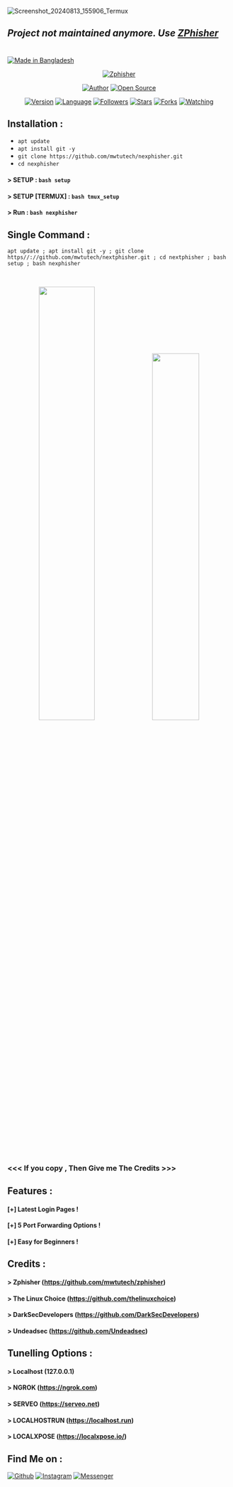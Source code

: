 ![Screenshot_20240813_155906_Termux](https://github.com/user-attachments/assets/babd7746-1db9-45f3-a217-346e9fad9944)


## ***Project not maintained anymore. Use [ZPhisher](https://github.com/mwtutech/zphisher)***
#
#

<p align="left">
<a href="#"><img title="Made in Bangladesh" src="https://img.shields.io/badge/MADE%20IN-BANGLADESH-green?colorA=%23ff0000&colorB=%23017e40&style=for-the-badge"></a>
</p>
<p align="center">
<a href="#"><img title="Zphisher" src="https://raw.githubusercontent.com/mwtutech/release-download/master/images/banner/nexphisher.png"></a>
</p>
<p align="center">
<a href="https://github.com/mwtutech"><img title="Author" src="https://img.shields.io/badge/Author-mwtutech-red.svg?style=for-the-badge&logo=github"></a>
<a href="#"><img title="Open Source" src="https://img.shields.io/badge/Open%20Source-%E2%9D%A4-green?style=for-the-badge"></a>
</p>
<p align="center">
<a href="#"><img title="Version" src="https://img.shields.io/badge/Version-1.0-green.svg?style=flat-square"></a>
<a href="#"><img title="Language" src="https://badges.frapsoft.com/bash/v1/bash.png?v=103"></a>
<a href="https://github.com/mwtutech/followers"><img title="Followers" src="https://img.shields.io/github/followers/mwtutech?color=blue&style=flat-square"></a>
<a href="https://github.com/mwtutech/nexphisher/stargazers/"><img title="Stars" src="https://img.shields.io/github/stars/mwtutech/nexphisher?color=red&style=flat-square"></a>
<a href="https://github.com/mwtutech/nexphisher/network/members"><img title="Forks" src="https://img.shields.io/github/forks/mwtutech/nexphisher?color=red&style=flat-square"></a>
<a href="https://github.com/mwtutech/nexphisher/watchers"><img title="Watching" src="https://img.shields.io/github/watchers/mwtutech/nexphisher?label=Watchers&color=blue&style=flat-square"></a>
</p>

## Installation :

* `apt update`
* `apt install git -y`
* `git clone https://github.com/mwtutech/nexphisher.git`
* `cd nexphisher`
#### > SETUP : `bash setup`
#### > SETUP [TERMUX] : `bash tmux_setup`
#### > Run : `bash nexphisher`

## Single Command :
```
apt update ; apt install git -y ; git clone https//://github.com/mwtutech/nextphisher.git ; cd nextphisher ; bash setup ; bash nexphisher
```
<br>
<p align="center">
<img width="50%" src="https://raw.githubusercontent.com/mwtutech/release-download/master/images/nexphisher1.png"/>
<img width="46%" src="https://raw.githubusercontent.com/mwtutech/release-download/master/images/nexphisher2.png"/>

### <<< If you copy , Then Give me The Credits >>>

## Features :
#### [+] Latest Login Pages !
#### [+] 5 Port Forwarding Options !
#### [+] Easy for Beginners !

## Credits :
#### > Zphisher (https://github.com/mwtutech/zphisher)
#### > The Linux Choice (https://github.com/thelinuxchoice)
#### > DarkSecDevelopers (https://github.com/DarkSecDevelopers)
#### > Undeadsec (https://github.com/Undeadsec)

## Tunelling Options :
#### > Localhost (127.0.0.1)
#### > NGROK (https://ngrok.com)
#### > SERVEO (https://serveo.net)
#### > LOCALHOSTRUN (https://localhost.run)
#### > LOCALXPOSE (https://localxpose.io/)

## Find Me on :
[![Github](https://img.shields.io/badge/Github-MWTU-TECH-green?style=for-the-badge&logo=github)](https://github.com/mwtutech)
[![Instagram](https://img.shields.io/badge/IG-%40mwtuofficial-red?style=for-the-badge&logo=instagram)](https://www.instagram.com/mwtuofficial)
[![Messenger](https://img.shields.io/badge/Chat-Messenger-blue?style=for-the-badge&logo=messenger)](https://m.me/mwtuofficial.official)


